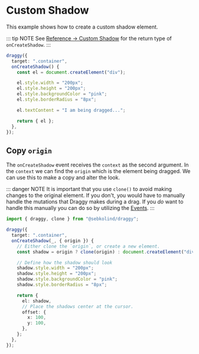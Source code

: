 # Custom Shadow

This example shows how to create a custom shadow element.

::: tip NOTE
See <a href="/reference#customshadow">Reference -> Custom Shadow</a> for the return type of `onCreateShadow`.
:::

```ts
draggy({
  target: ".container",
  onCreateShadow() {
    const el = document.createElement("div");

    el.style.width = "200px";
    el.style.height = "200px";
    el.style.backgroundColor = "pink";
    el.style.borderRadius = "8px";

    el.textContent = "I am being dragged...";

    return { el };
  },
});
```

## Copy `origin`

The `onCreateShadow` event receives the `context` as the second argument.
In the `context` we can find the `origin` which is the element being dragged.
We can use this to make a copy and alter the look.

::: danger NOTE
It is important that you use `clone()` to avoid making changes to the original element.
If you don't, you would have to manually handle the mutations
that Draggy makes during a drag. If you _do_ want to handle this manually you can do so
by utilizing the <a href="../events">Events</a>.
:::

```ts
import { draggy, clone } from "@sebkolind/draggy";

draggy({
  target: ".container",
  onCreateShadow(_, { origin }) {
    // Either clone the `origin`, or create a new element.
    const shadow = origin ? clone(origin) : document.createElement("div");

    // Define how the shadow should look
    shadow.style.width = "200px";
    shadow.style.height = "200px";
    shadow.style.backgroundColor = "pink";
    shadow.style.borderRadius = "8px";

    return {
      el: shadow,
      // Place the shadows center at the cursor.
      offset: {
        x: 100,
        y: 100,
      },
    };
  },
});
```
